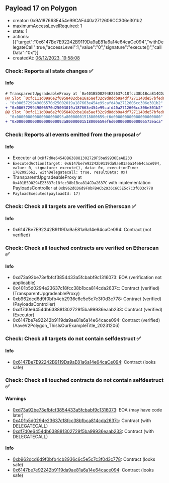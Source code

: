 ## Payload 17 on Polygon

- creator: 0x9A187663E454e99CAFd40a2712606CC306e301b2
- maximumAccessLevelRequired: 1
- state: 1
- actions: [{"target":"0x6147Be7E92242B9119Da9aE81a6a14e64caCe094","withDelegateCall":true,"accessLevel":1,"value":"0","signature":"execute()","callData":"0x"}]
- createdAt: [06/12/2023, 19:58:08](https://polygonscan.com/tx/0xf45e5e36fd95cd3a468ad963b1e4bea297558aa3a8099f2ee9f85dac69fd9fd2)

### Check: Reports all state changes :white_check_mark:

#### Info


```diff
# TransparentUpgradeableProxy at `0x401B5D0294E23637c18fcc38b1Bca814CDa2637C` with implementation PayloadsController at `0xb962dCD6d9F0bFB4Cb2936C6C5E5c7C3f0D3c778`
@@ Slot `0xfc111d09a6e2f0958402cbe16a5aef32c9d8ddb9a4df7271140de57bfed6525a` @@
- "0x0065729949006570d25002019a187663e454e99cafd40a2712606cc306e301b2"
+ "0x0065729949006570d25003019a187663e454e99cafd40a2712606cc306e301b2"
@@ Slot `0xfc111d09a6e2f0958402cbe16a5aef32c9d8ddb9a4df7271140de57bfed6525b` @@
- "0x000000000000000000093a80000001518000659ef6d000000000000000000000"
+ "0x000000000000000000093a80000001518000659ef6d00000000000006573eaca"
```


### Check: Reports all events emitted from the proposal :white_check_mark:

#### Info

- Executor at `0xDf7d0e6454DB638881302729F5ba99936EaAB233`
- `ExecutedAction(target: 0x6147be7e92242b9119da9ae81a6a14e64cace094, value: 0, signature: execute(), data: 0x, executionTime: 1702095562, withDelegatecall: true, resultData: 0x)`
- TransparentUpgradeableProxy at `0x401B5D0294E23637c18fcc38b1Bca814CDa2637C` with implementation PayloadsController at `0xb962dCD6d9F0bFB4Cb2936C6C5E5c7C3f0D3c778`
- `PayloadExecuted(payloadId: 17)`

### Check: Check all targets are verified on Etherscan :white_check_mark:

#### Info

- 0x6147Be7E92242B9119Da9aE81a6a14e64caCe094: Contract (not verified)

### Check: Check all touched contracts are verified on Etherscan :white_check_mark:

#### Info

- 0xd73a92be73efbfcf3854433a5fcbabf9c1316073: EOA (verification not applicable)
- 0x401b5d0294e23637c18fcc38b1bca814cda2637c: Contract (verified) (TransparentUpgradeableProxy)
- 0xb962dcd6d9f0bfb4cb2936c6c5e5c7c3f0d3c778: Contract (verified) (PayloadsController)
- 0xdf7d0e6454db638881302729f5ba99936eaab233: Contract (verified) (Executor)
- 0x6147be7e92242b9119da9ae81a6a14e64cace094: Contract (verified) (AaveV2Polygon_ThisIsOurExampleTitle_20231206)

### Check: Check all targets do not contain selfdestruct :white_check_mark:

#### Info

- [0x6147Be7E92242B9119Da9aE81a6a14e64caCe094](https://polygonscan.com/address/0x6147Be7E92242B9119Da9aE81a6a14e64caCe094): Contract (looks safe)

### Check: Check all touched contracts do not contain selfdestruct :white_check_mark:

#### Warnings

- [0xd73a92be73efbfcf3854433a5fcbabf9c1316073](https://polygonscan.com/address/0xd73a92be73efbfcf3854433a5fcbabf9c1316073): EOA (may have code later)
- [0x401b5d0294e23637c18fcc38b1bca814cda2637c](https://polygonscan.com/address/0x401b5d0294e23637c18fcc38b1bca814cda2637c): Contract (with DELEGATECALL)
- [0xdf7d0e6454db638881302729f5ba99936eaab233](https://polygonscan.com/address/0xdf7d0e6454db638881302729f5ba99936eaab233): Contract (with DELEGATECALL)

#### Info

- [0xb962dcd6d9f0bfb4cb2936c6c5e5c7c3f0d3c778](https://polygonscan.com/address/0xb962dcd6d9f0bfb4cb2936c6c5e5c7c3f0d3c778): Contract (looks safe)
- [0x6147be7e92242b9119da9ae81a6a14e64cace094](https://polygonscan.com/address/0x6147be7e92242b9119da9ae81a6a14e64cace094): Contract (looks safe)

